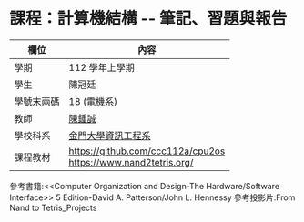 # 課程：計算機結構 -- 筆記、習題與報告

欄位 | 內容
-----|--------
學期 | 112 學年上學期
學生 |  陳冠廷
學號末兩碼 | 18 (電機系)
教師 | [陳鍾誠](https://www.nqu.edu.tw/educsie/index.php?act=blog&code=list&ids=4)
學校科系 | [金門大學資訊工程系](https://www.nqu.edu.tw/educsie/index.php)
課程教材 | https://github.com/ccc112a/cpu2os <BR/> https://www.nand2tetris.org/

參考書籍:<<Computer Organization and Design-The Hardware/Software Interface>> 5 Edition-David A. Patterson/John L. Hennessy
參考投影片:From Nand to Tetris_Projects  

